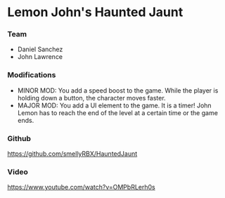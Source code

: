 # Lemon John's Haunted Jaunt

### Team
- Daniel Sanchez<br/>
- John Lawrence

### Modifications
- MINOR MOD: You add a speed boost to the game. While the player is holding down a button, the character moves faster.<br/>
- MAJOR MOD: You add a UI element to the game. It is a timer! John Lemon has to reach the end of the level at a certain time or the game ends.

### Github
https://github.com/smellyRBX/HauntedJaunt

### Video
https://www.youtube.com/watch?v=OMPbRLerh0s
